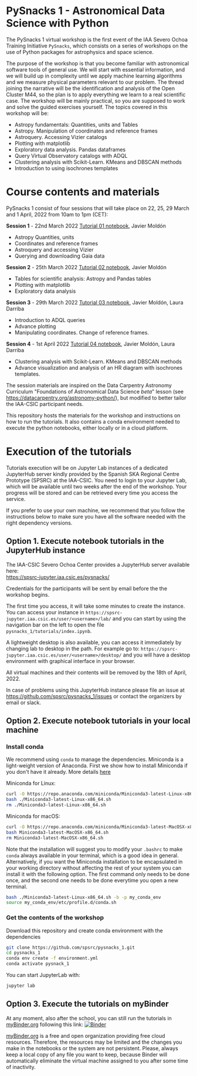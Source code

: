 # PySnacks 1  - Astronomical Data Science with Python

The PySnacks 1 virtual workshop is the first event of the IAA Severo Ochoa Training Initiative `PySnacks`, which consists on a series of workshops on 
the use of Python packages for astrophysics and space science.

The purpose of the workshop is that you become familiar with astronomical software tools of general use. We will start with essential information, and we will build up in complexity until we apply machine learning algorithms and we measure physical parameters relevant to our problem. The thread joining the narrative will be the identification and analysis of the Open Cluster M44, so the plan is to apply everything we learn to a real scientific case. The workshop will be mainly practical, so you are supposed to work and solve the guided exercises yourself. The topics covered in this workshop will be:

- Astropy fundamentals: Quantities, units and Tables
- Astropy. Manipulation of coordinates and reference frames
- Astroquery. Accessing Vizier catalogs
- Plotting with matplotlib
- Exploratory data analysis. Pandas dataframes
- Query Virtual Observatory catalogs with ADQL
- Clustering analysis with Scikit-Learn. KMeans and DBSCAN methods
- Introduction to using isochrones templates

# Course contents and materials
PySnacks 1 consist of four sessions that will take place on 22, 25, 29 March and 1 April, 2022 from 10am to 1pm (CET):

**Session 1** - 22nd March 2022 [Tutorial 01 notebook](./tutorials/tutorial_01/pysnack_1_01.ipynb), Javier Moldón

 - Astropy Quantities, units
 - Coordinates and reference frames
 - Astroquery and accessing Vizier
 - Querying and downloading Gaia data
 
**Session 2** - 25th March 2022 [Tutorial 02 notebook](./tutorials/tutorial_02/pysnack_1_02.ipynb), Javier Moldón

 - Tables for scientific analysis: Astropy and Pandas tables 
 - Plotting with matplotlib
 - Exploratory data analysis

**Session 3** - 29th March 2022 [Tutorial 03 notebook](./tutorials/tutorial_03/pysnack_1_03.ipynb), Javier Moldón, Laura Darriba

 - Introduction to ADQL queries
 - Advance plotting
 - Manipulating coordinates. Change of reference frames.

**Session 4** - 1st April 2022  [Tutorial 04 notebook](./tutorials/tutorial_04/pysnack_1_04.ipynb), Javier Moldón, Laura Darriba

 - Clustering analysis with Scikit-Learn. KMeans and DBSCAN methods
 - Advance visualization and analysis of an HR diagram with isochrones templates.

The session materials are inspired on the Data Carpentry Astronomy Curriculum "Foundations of Astronomical Data Science *beta*" lesson (see https://datacarpentry.org/astronomy-python/), but modified to better tailor the IAA-CSIC participant needs. 

This repository hosts the materials for the workshop and instructions on how to run the tutorials. It also contains a conda environment needed to execute the python notebooks, either locally or in a cloud platform.


# Execution of the tutorials

Tutorials execution will be on Jupyter Lab instances of a dedicated JupyterHub server kindly provided by the Spanish SKA Regional Centre Prototype (SPSRC) at the IAA-CSIC. You need to login to your Jupyter Lab, which will be available until two weeks after the end of the workshop. Your progress will be stored and can be retrieved every time you access the service.

If you prefer to use your own machine, we recommend that you follow the instructions below to make sure you have all the software needed with the right dependency versions.


## Option 1. Execute notebook tutorials in the JupyterHub instance

The IAA-CSIC Severo Ochoa Center provides a JupyterHub server available here:  
https://spsrc-jupyter.iaa.csic.es/pysnacks/

Credentials for the participants will be sent by email before the the workshop begins.

The first time you access, it will take some minutes to create the instance. You can access your instance in `https://spsrc-jupyter.iaa.csic.es/user/<username>/lab/` and you can start by using the navigation bar on the left to open the file `pysnacks_1/tutorials/index.ipynb`.

A lightweight desktop is also available, you can access it immediately by changing lab to desktop in the path. For example go to: `https://spsrc-jupyter.iaa.csic.es/user/<username>/desktop/` and you will have a desktop environment with graphical interface in your browser.

All virtual machines and their contents will be removed by the 18th of April, 2022.

In case of problems using this JupyterHub instance please file an issue at https://github.com/spsrc/pysnacks_1/issues or contact the organizers by email or slack.


## Option 2. Execute notebook tutorials in your local machine

### Install conda

We recommend using `conda` to manage the dependencies. Miniconda is a light-weight version of Anaconda. First we show how to install Miniconda if you don't have it already. More details [here](https://docs.conda.io/projects/conda/en/latest/user-guide/install/linux.html)

Miniconda for Linux:
```bash
curl -O https://repo.anaconda.com/miniconda/Miniconda3-latest-Linux-x86_64.sh
bash ./Miniconda3-latest-Linux-x86_64.sh
rm ./Miniconda3-latest-Linux-x86_64.sh
```

Miniconda for macOS:
```bash
curl -O https://repo.anaconda.com/miniconda/Miniconda3-latest-MacOSX-x86_64.sh
bash Miniconda3-latest-MacOSX-x86_64.sh
rm Miniconda3-latest-MacOSX-x86_64.sh
```

Note that the installation will suggest you to modify your `.bashrc` to make `conda` always available in your terminal, which is a good idea in general. Alternatively, if you want the Miniconda installation to be encapsulated in your working directory without affecting the rest of your system you can install it with the following option. The first command only needs to be done once, and the second one needs to be done everytime you open a new terminal. 

```bash
bash ./Miniconda3-latest-Linux-x86_64.sh -b -p my_conda_env
source my_conda_env/etc/profile.d/conda.sh
```

### Get the contents of the workshop

Download this repository and create conda environment with the dependencies
```bash
git clone https://github.com/spsrc/pysnacks_1.git
cd pysnacks_1
conda env create -f environment.yml
conda activate pysnack_1
```
You can start JupyterLab with:
```bash
jupyter lab
```

## Option 3. Execute the tutorials on myBinder

At any moment, also after the school, you can still run the tutorials in [myBinder.org](https://mybinder.org) following this link: 
[![Binder](https://mybinder.org/badge_logo.svg)](https://mybinder.org/v2/gh/spsrc/pysnacks_1/main?urlpath=lab/tree/tutorials/index.ipynb)

[myBinder.org](https://mybinder.org) is a free and open organization providing free cloud resources. Therefore, the resources may be limited and the changes you make in the notebooks or the system are not persistent. Please, always keep a local copy of any file you want to keep, because Binder will automatically eliminate the virtual machine assigned to you after some time of inactivity.
